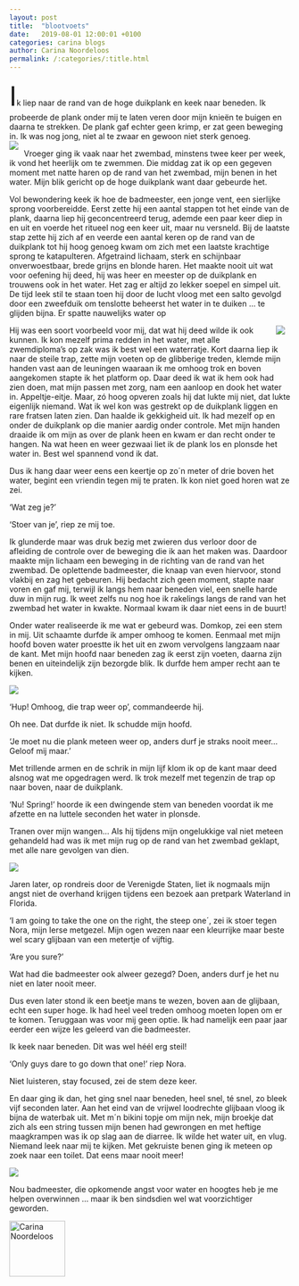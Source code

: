```yaml
---
layout: post
title:  "blootvoets"
date:   2019-08-01 12:00:01 +0100
categories: carina blogs
author: Carina Noordeloos
permalink: /:categories/:title.html
---
```

<div><font size="750%">I</font>k liep naar de rand van de hoge duikplank en keek naar beneden. Ik probeerde de plank onder mij te laten veren door mijn knieën te buigen en daarna te strekken. De plank gaf echter geen krimp, er zat geen beweging in. Ik was nog jong, niet al te zwaar en gewoon niet sterk genoeg.</div>

<div style="float:left;margin:0 10px 10px 0"><img src="/assets/blootvoets 1.jpg"/></div>

Vroeger ging ik vaak naar het zwembad, minstens twee keer per week, ik vond het heerlijk om te zwemmen. Die middag zat ik op een gegeven moment met natte haren op de rand van het zwembad, mijn benen in het water. Mijn blik gericht op de hoge duikplank want daar gebeurde het.

Vol bewondering keek ik hoe de badmeester, een jonge vent, een sierlijke sprong voorbereidde. Eerst zette hij een aantal stappen tot het einde van de plank, daarna liep hij geconcentreerd terug, ademde een paar keer diep in en uit en voerde het ritueel nog een keer uit, maar nu versneld. Bij de laatste stap zette hij zich af en veerde een aantal keren op de rand van de duikplank tot hij hoog genoeg kwam om zich met een laatste krachtige sprong te katapulteren. Afgetraind lichaam, sterk en schijnbaar onverwoestbaar, brede grijns en blonde haren. Het maakte nooit uit wat voor oefening hij deed, hij was heer en meester op de duikplank en trouwens ook in het water. Het zag er altijd zo lekker soepel en simpel uit. De tijd leek stil te staan toen hij door de lucht vloog met een salto gevolgd door een zweefduik om tenslotte beheerst het water in te duiken … te glijden bijna. Er spatte nauwelijks water op

<div style="float:right;margin:0 10px 10px 0"><img src="/assets/blootvoets 2.jpg"/></div>

Hij was een soort voorbeeld voor mij, dat wat hij deed wilde ik ook kunnen. Ik kon mezelf prima redden in het water, met alle zwemdiploma’s op zak was ik best wel een waterratje. Kort daarna liep ik naar de steile trap, zette mijn voeten op de glibberige treden, klemde mijn handen vast aan de leuningen waaraan ik me omhoog trok en boven aangekomen stapte ik het platform op. Daar deed ik wat ik hem ook had zien doen, mat mijn passen met zorg, nam een aanloop en dook het water in. Appeltje-eitje. Maar, zó hoog opveren zoals hij dat lukte mij niet, dat lukte eigenlijk niemand. Wat ik wel kon was gestrekt op de duikplank liggen en rare fratsen laten zien. Dan haalde ik gekkigheid uit. Ik had mezelf op en onder de duikplank op die manier aardig onder controle. Met mijn handen draaide ik om mijn as over de plank heen en kwam er dan recht onder te hangen. Na wat heen en weer gezwaai liet ik de plank los en plonsde het water in. Best wel spannend vond ik dat.

Dus ik hang daar weer eens een keertje op zo´n meter of drie boven het water, begint een vriendin tegen mij te praten. Ik kon niet goed horen wat ze zei.

‘Wat zeg je?’

‘Stoer van je’, riep ze mij toe.

Ik glunderde maar was druk bezig met zwieren dus verloor door de afleiding de controle over de beweging die ik aan het maken was. Daardoor maakte mijn lichaam een beweging in de richting van de rand van het zwembad. De oplettende badmeester, die knaap van even hiervoor, stond vlakbij en zag het gebeuren. Hij bedacht zich geen moment, stapte naar voren en gaf mij, terwijl ik langs hem naar beneden viel, een snelle harde duw in mijn rug. Ik weet zelfs nu nog hoe ik rakelings langs de rand van het zwembad het water in kwakte. Normaal kwam ik daar niet eens in de buurt!

Onder water realiseerde ik me wat er gebeurd was. Domkop, zei een stem in mij. Uit schaamte durfde ik amper omhoog te komen. Eenmaal met mijn hoofd boven water proestte ik het uit en zwom vervolgens langzaam naar de kant. Met mijn hoofd naar beneden zag ik eerst zijn voeten, daarna zijn benen en uiteindelijk zijn bezorgde blik. Ik durfde hem amper recht aan te kijken.

<div style="margin:0 10px 10px 0"><img src="/assets/blootvoets 3.jpg"/></div>

‘Hup! Omhoog, die trap weer op’, commandeerde hij.

Oh nee. Dat durfde ik niet. Ik schudde mijn hoofd.

‘Je moet nu die plank meteen weer op, anders durf je straks nooit meer… Geloof mij maar.’

Met trillende armen en de schrik in mijn lijf klom ik op de kant maar deed alsnog wat me opgedragen werd. Ik trok mezelf met tegenzin de trap op naar boven, naar de duikplank.

‘Nu! Spring!’ hoorde ik een dwingende stem van beneden voordat ik me afzette en na luttele seconden het water in plonsde.

Tranen over mijn wangen… Als hij tijdens mijn ongelukkige val niet meteen gehandeld had was ik met mijn rug op de rand van het zwembad geklapt, met alle nare gevolgen van dien.

<div style="margin:0 10px 10px 0"><img src="/assets/blootvoets 4.jpg"/></div>

Jaren later, op rondreis door de Verenigde Staten, liet ik nogmaals mijn angst niet de overhand krijgen tijdens een bezoek aan pretpark Waterland in Florida.

‘I am going to take the one on the right, the steep one´, zei ik stoer tegen Nora, mijn Ierse metgezel. Mijn ogen wezen naar een kleurrijke maar beste wel scary glijbaan van een metertje of vijftig.

‘Are you sure?’

Wat had die badmeester ook alweer gezegd? Doen, anders durf je het nu niet en later nooit meer.

Dus even later stond ik een beetje mans te wezen, boven aan de glijbaan, echt een super hoge. Ik had heel veel treden omhoog moeten lopen om er te komen. Teruggaan was voor mij geen optie. Ik had namelijk een paar jaar eerder een wijze les geleerd van die badmeester.

Ik keek naar beneden. Dit was wel héél erg steil!

‘Only guys dare to go down that one!’ riep Nora.

Niet luisteren, stay focused, zei de stem deze keer.

En daar ging ik dan, het ging snel naar beneden, heel snel, té snel, zo bleek vijf seconden later. Aan het eind van de vrijwel loodrechte glijbaan vloog ik bijna de waterbak uit. Met m´n bikini topje om mijn nek, mijn broekje dat zich als een string tussen mijn benen had gewrongen en met heftige maagkrampen was ik op slag aan de diarree. Ik wilde het water uit, en vlug. Niemand leek naar mij te kijken. Met gekruiste benen ging ik meteen op zoek naar een toilet. Dat eens maar nooit meer!

<div style="margin:0 10px 10px 0"><img src="/assets/blootvoets 5.jpg"/></div>

Nou badmeester, die opkomende angst voor water en hoogtes heb je me helpen overwinnen … maar ik ben sindsdien wel wat voorzichtiger geworden.

<div style="margin:0 10px 10px 0"><img src="/assets/Carina - profiel 2019.jpg" alt="Carina Noordeloos" width="100"/></div>

